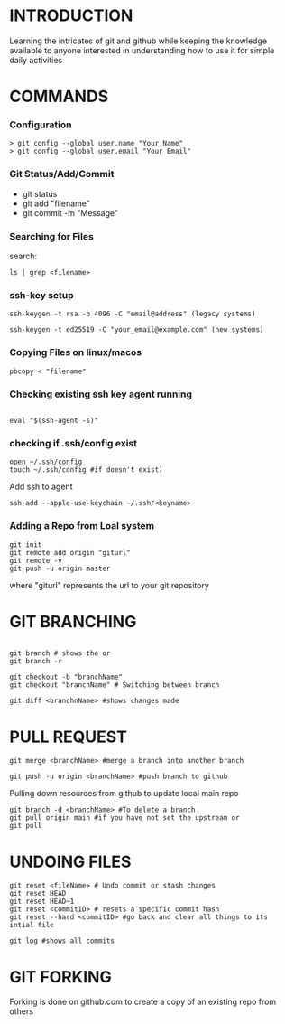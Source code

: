 # INTRODUCTION

Learning the intricates of git and github while keeping the knowledge available to anyone interested in understanding how to use it for simple daily activities


# COMMANDS

### Configuration

```shell
> git config --global user.name "Your Name"
> git config --global user.email "Your Email"

```

### Git Status/Add/Commit

- git status
- git add "filename"
- git commit -m "Message"

### Searching for Files

search:
```shell
ls | grep <filename>

```

### ssh-key setup

```shell
ssh-keygen -t rsa -b 4096 -C "email@address" (legacy systems)

ssh-keygen -t ed25519 -C "your_email@example.com" (new systems)

```

### Copying Files on linux/macos

```shell
pbcopy < "filename"

```

### Checking existing ssh key agent running

```shell

eval "$(ssh-agent -s)"

```

### checking if .ssh/config exist

```shell
open ~/.ssh/config
touch ~/.ssh/config #if doesn't exist)

```

Add ssh to agent

```shell
ssh-add --apple-use-keychain ~/.ssh/<keyname>

```

### Adding a Repo from Loal system

```shell
git init
git remote add origin "giturl"
git remote -v
git push -u origin master
```
where "giturl" represents the url to your git repository

# GIT BRANCHING

```shell

git branch # shows the or
git branch -r 

git checkout -b "branchName"
git checkout "branchName" # Switching between branch

git diff <branchnName> #shows changes made

```

# PULL REQUEST

```shell
git merge <branchName> #merge a branch into another branch

git push -u origin <branchName> #push branch to github

```
Pulling down resources from github to update local main repo

```shell
git branch -d <branchName> #To delete a branch
git pull origin main #if you have not set the upstream or
git pull

```
# UNDOING FILES

```shell
git reset <fileName> # Undo commit or stash changes
git reset HEAD 
git reset HEAD~1
git reset <commitID> # resets a specific commit hash
git reset --hard <commitID> #go back and clear all things to its intial file

git log #shows all commits

```

# GIT FORKING
Forking is done on github.com to create a copy of an existing repo from others